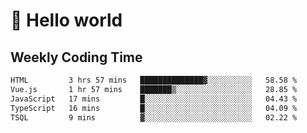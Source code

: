 # 🍻 Hello world

## Weekly Coding Time
<!--START_SECTION:waka-->

```txt
HTML         3 hrs 57 mins   ██████████████▓░░░░░░░░░░   58.58 %
Vue.js       1 hr 57 mins    ███████▒░░░░░░░░░░░░░░░░░   28.85 %
JavaScript   17 mins         █░░░░░░░░░░░░░░░░░░░░░░░░   04.43 %
TypeScript   16 mins         █░░░░░░░░░░░░░░░░░░░░░░░░   04.09 %
TSQL         9 mins          ▓░░░░░░░░░░░░░░░░░░░░░░░░   02.22 %
```

<!--END_SECTION:waka-->
